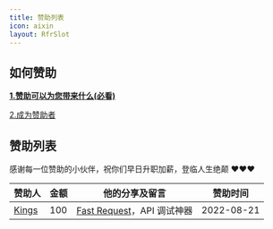 ```yaml
---
title: 赞助列表
icon: aixin
layout: RfrSlot
---
```


## 如何赞助

[**1.赞助可以为您带来什么(必看)**](./sponsor.md#优势)

[2.成为赞助者](./sponsor.md#我要赞助)

## 赞助列表

感谢每一位赞助的小伙伴，祝你们早日升职加薪，登临人生绝颠 ❤️❤️❤️

| 赞助人                                        | 金额 | 他的分享及留言                                                      | 赞助时间   |
| --------------------------------------------- | ---- | ------------------------------------------------------------------- | ---------- |
| [Kings](https://space.bilibili.com/370110042) | 100  | [Fast Request](https://dromara.gitee.io/fast-request)，API 调试神器 | 2022-08-21 |
